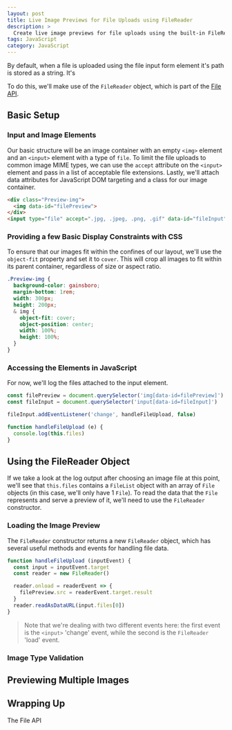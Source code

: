 ```yaml
---
layout: post
title: Live Image Previews for File Uploads using FileReader
description: >
  Create live image previews for file uploads using the built-in FileReader object and vanilla JavaScript.
tags: JavaScript
category: JavaScript
---
```


By default, when a file is uploaded using the file input form element it's path is stored as a string. It's

To do this, we'll make use of the `FileReader` object, which is part of the [File API](https://www.w3.org/TR/FileAPI/).

## Basic Setup

### Input and Image Elements

Our basic structure will be an image container with an empty `<img>` element and an `<input>` element with a type of `file`. To limit the file uploads to common image MIME types, we can use the `accept` attribute on the `<input>` element and pass in a list of acceptable file extensions. Lastly, we'll attach data attributes for JavaScript DOM targeting and a class for our image container.

```html
<div class="Preview-img">
  <img data-id="filePreview">
</div>
<input type="file" accept=".jpg, .jpeg, .png, .gif" data-id="fileInput">
```

### Providing a few Basic Display Constraints with CSS

To ensure that our images fit within the confines of our layout, we'll use the `object-fit` property and set it to `cover`. This will crop all images to fit within its parent container, regardless of size or aspect ratio.

```SCSS
.Preview-img {
  background-color: gainsboro;
  margin-bottom: 1rem;
  width: 300px;
  height: 200px;
  & img {
    object-fit: cover;
    object-position: center;
    width: 100%;
    height: 100%;
  }
}
```

### Accessing the Elements in JavaScript

For now, we'll log the files attached to the input element.

```js
const filePreview = document.querySelector('img[data-id=filePreview]')
const fileInput = document.querySelector('input[data-id=fileInput]')

fileInput.addEventListener('change', handleFileUpload, false)

function handleFileUpload (e) {
  console.log(this.files)
}
```

## Using the FileReader Object

If we take a look at the log output after choosing an image file at this point, we'll see that `this.files` contains a `FileList` object with an array of `File` objects (in this case, we'll only have 1 `File`). To read the data that the `File` represents and serve a preview of it, we'll need to use the `FileReader` constructor.

### Loading the Image Preview

The `FileReader` constructor returns a new `FileReader` object, which has several useful methods and events for handling file data.

```js
function handleFileUpload (inputEvent) {
  const input = inputEvent.target
  const reader = new FileReader()

  reader.onload = readerEvent => {
    filePreview.src = readerEvent.target.result
  }
  reader.readAsDataURL(input.files[0])
}
```

> Note that we're dealing with two different events here: the first event is the `<input>` 'change' event, while the second is the `FileReader` 'load' event.

### Image Type Validation

## Previewing Multiple Images

## Wrapping Up

The File API